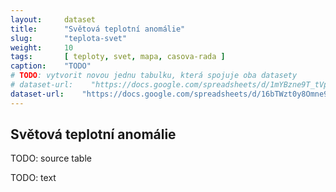 ```yaml
---
layout:     dataset
title:      "Světová teplotní anomálie"
slug:       "teplota-svet"
weight:     10
tags:       [ teploty, svet, mapa, casova-rada ]
caption:    "TODO"
# TODO: vytvorit novou jednu tabulku, která spojuje oba datasety
# dataset-url:    "https://docs.google.com/spreadsheets/d/1mYBzne9T_tVpjNFmBuv1e6tNlUAVtADoQNGRJjuiyE4/edit?usp=sharing"
dataset-url:    "https://docs.google.com/spreadsheets/d/16bTWzt0y8Omne9xxjd3o1rpszF764ATaC5UpFO5Zd7I/edit?usp=sharing"
---
```

<div class="section"><div class="container" markdown="1">

## Světová teplotní anomálie

TODO: source table

TODO: text
